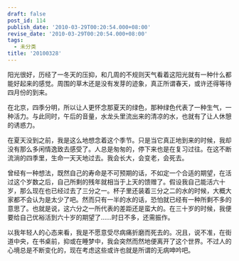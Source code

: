 ```yaml
---
draft: false
post_id: 114
publish_date: '2010-03-29T00:20:54.000+08:00'
revise_date: '2010-03-29T00:20:54.000+08:00'
tags:
  - 未分类
title: '20100328'
---
```


阳光很好，历经了一冬天的压抑，和几周的不规则天气看着这阳光就有一种什么都能好起来的感觉。周围的草木还是没有发芽的迹象，真正所谓春天，或许还得等待四月份的到来。

在北京，四季分明，所以让人更怀念那夏天的绿色，那种绿色代表了一种生气，一种活力。与此同时，午后的音量，水龙头里流出来的清凉的水，也就有了让人休憩的诱惑力。

在夏天没到之前，我是这么地想念着这个季节。只是当它真正地到来的时候，我却没有那么多闲情逸致去感受了。人总是匆匆的，停下来也是在复习过往。在这不断流淌的四季里，生命一天天地过去。我会长大，会变老，会死去。

曾经有一种想法，既然自己的寿命是不可预期的话，不如定一个合适的期望，在活过这个岁数之后，自己所剩的残年就相当于上天的馈赠了。假设我自己能活六十岁，那么现在也已经过去了三分之一。杯子里还装着三分之二的水的时候，大概大家都不会认为是太少了吧。然而只有一半的水的话，恐怕就已经有一种所剩不多的意思了。也就是说，这六分之一所代表的差距还是蛮大的。在三十岁的时候，我便要给自己优裕活到六十岁的期望了……时日不多，还需振作。

以我年轻人的心态来看，我是不愿意受尽病痛折磨而死去的。况且，说不准，在街道中央，在书桌前，抑或在睡梦中，我会突然而然地便离开了这个世界。不过人的心境总是不断变化的，现在考虑这些或许也就是所谓的无病呻吟吧。
